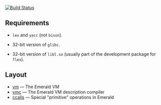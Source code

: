 [![Build Status](https://travis-ci.org/emerald/emerald.svg?branch=master)](https://travis-ci.org/emerald/emerald)

## Requirements

  * `lex` and `yacc` (not `bison`).

  * 32-bit version of `glibc`.

  * 32-bit version of `libl.so` (usually part of the development package for `flex`).

## Layout

  * [vm](vm) — The Emerald VM
  * [vmc](vmc) — The Emerald VM description compiler
  * [ccalls](ccalls) — Special "primitive" operations in Emerald
